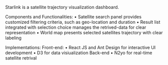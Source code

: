Starlink is a satellite trajectory visualization dashboard.

Components and Functionalities:
• Satellite search panel provides customized filtering criteria, such as geo-location and duration
• Result list integrated with selection choice manages the retrived-data for clear representation
• World map presents selected satellites trajectory with clear labeling

Implementations:
Front-end: 
• React JS and Ant Design for interactive UI development
• D3 for data visiualization
Back-end
• N2yo for real-time satellite retrival
